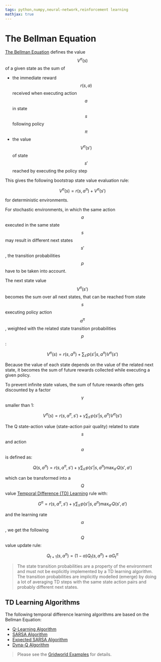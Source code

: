 ```yaml
---
tags: python,numpy,neural-network,reinforcement learning
mathjax: true
---
```

# The Bellman Equation

[The Bellman Equation](https://en.wikipedia.org/wiki/Bellman_equation) defines the value $$V^\pi(s)$$ of a given state as the sum of
- the immediate reward $$r(s, a)$$ received when executing action $$a$$ in state $$s$$ following policy $$\pi$$
- the value $$V^\pi(s')$$ of state $$s'$$ reached by executing the policy step

This gives the following bootstrap state value evaluation rule:

$$V^\pi(s) = r(s, a^\pi) + V^\pi(s')$$

for deterministic environments.

For stochastic environments, in which the same action $$a$$ executed in the same state $$s$$ may result in different next states $$s'$$, the transition probabilities $$p$$ have to be taken into account.

The next state value $$V^\pi(s')$$ becomes the sum over all next states, that can be reached from state $$s$$ executing policy action $$a^\pi$$, weighted with the related state transition probabilities $$p$$:

$$V^\pi(s) = r(s, a^\pi) + \sum_{s'} p(s'|s, a^\pi) V^\pi(s')$$

Because the value of each state depends on the value of the related next state, it becomes the sum of future rewards collected while executing a given policy.

To prevent infinite state values, the sum of future rewards often gets discounted by a factor $$\gamma$$ smaller than 1:

$$V^\pi(s) = r(s, a^\pi, s') + \gamma \sum_{s'} p(s'|s, a^\pi) V^\pi(s')$$

The Q state-action value (state-action pair quality) related to state $$s$$ and action $$a$$ is defined as:

$$Q(s, a^\pi) = r(s, a^\pi, s') + \gamma \sum_{s'} p(s'|s, a^\pi) \max_{a'} Q(s', a')$$

which can be transformed into a $$Q$$ value 
[Temporal Difference (TD) Learning](https://en.wikipedia.org/wiki/Temporal_difference_learning)
rule with:

$$G^\pi = r(s, a^\pi, s') + \gamma \sum_{s'} p(s'|s, a^\pi) \max_{a'} Q(s', a')$$

and the learning rate $$\alpha$$, we get the following $$Q$$ value update rule:

$$Q_{t+1}(s, a^\pi) = (1 - \alpha) Q_{t}(s, a^\pi) + \alpha G^\pi_{t}$$

>The state transition probabilities are a property of the environment and must not be explicitly implemented by a TD learning algorithm. The transition probabilities are implicitly modelled (emerge) by doing a lot of averaging TD steps with the same state action pairs and probably different next states.

## TD Learning Algorithms

The following temporal difference learning algorithms are based on the Bellman Equation:

- [Q-Learning Algorithm](q_learning_algorithm.md)
- [SARSA Algorithm](sarsa_algorithm.md)
- [Expected SARSA Algorithm](expected_sarsa_algorithm.md)
- [Dyna-Q Algorithm](dyna_q_algorithm.md)

>Please see the [Gridworld Examples](gridworld_examples.md) for details.
